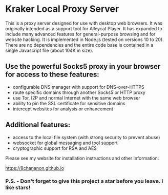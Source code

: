 # Kraker Local Proxy Server

This is a proxy server designed for use with desktop web browsers. It was originally intended as a support tool for Alleycat Player. It has expanded to include many advanced features for general-purpose browsing and for website hacking. It is implemented in Node.js (tested on versions 10 to 20). There are no dependencies and the entire code base is contained in a single Javascript file (about 104K in size).

## Use the powerful Socks5 proxy in your browser for access to these features:

- configurable DNS manager with support for DNS-over-HTTPS
- route specific domains through another Socks5 or HTTP proxy
- use Tor, I2P and normal Internet with the same web browser
- ability to pin the SSL certificate for sensitive domains
- intercept websites for analysis or enhancement

## Additional features:

- access to the local file system (with strong security to prevent abuse)
- websocket for global messaging and tool support
- cryptographic support for RSA and AES

Please see my website for installation instructions and other information:

https://8chananon.github.io

### P.S. - Don't forget to give this project a star before you leave. I like stars!

